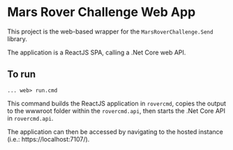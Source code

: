 # Mars Rover Challenge Web App
This project is the web-based wrapper for the `MarsRoverChallenge.Send` library.

The application is a ReactJS SPA, calling a .Net Core web API.

## To run
```
... web> run.cmd
```

This command builds the ReactJS application in `rovercmd`, copies the output to the wwwroot folder within the `rovercmd.api`, then starts the .Net Core API in `rovercmd.api`.

The application can then be accessed by navigating to the hosted instance (i.e.: https://localhost:7107/).
